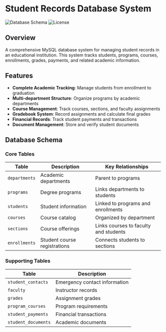 # Student Records Database System

![Database Schema](https://img.shields.io/badge/Database-MySQL-blue)
![License](https://img.shields.io/badge/License-MIT-green)

## Overview

A comprehensive MySQL database system for managing student records in an educational institution. This system tracks students, programs, courses, enrollments, grades, payments, and related academic information.

## Features

- **Complete Academic Tracking**: Manage students from enrollment to graduation
- **Multi-department Structure**: Organize programs by academic departments
- **Course Management**: Track courses, sections, and faculty assignments
- **Gradebook System**: Record assignments and calculate final grades
- **Financial Records**: Track student payments and transactions
- **Document Management**: Store and verify student documents

## Database Schema

### Core Tables

| Table | Description | Key Relationships |
|-------|-------------|-------------------|
| `departments` | Academic departments | Parent to programs |
| `programs` | Degree programs | Links departments to students |
| `students` | Student information | Linked to programs and enrollments |
| `courses` | Course catalog | Organized by department |
| `sections` | Course offerings | Links courses to faculty and students |
| `enrollments` | Student course registrations | Connects students to sections |

### Supporting Tables

| Table | Description |
|-------|-------------|
| `student_contacts` | Emergency contact information |
| `faculty` | Instructor records |
| `grades` | Assignment grades |
| `program_courses` | Program requirements |
| `student_payments` | Financial transactions |
| `student_documents` | Academic documents |
